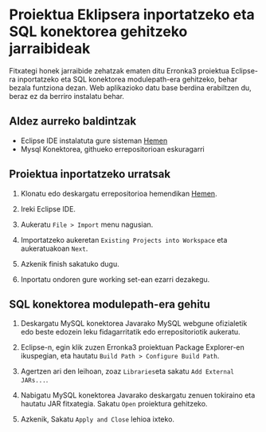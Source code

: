 # Proiektua Eklipsera inportatzeko eta SQL konektorea gehitzeko jarraibideak

Fitxategi honek jarraibide zehatzak ematen ditu Erronka3 proiektua Eclipse-ra inportatzeko eta SQL konektorea modulepath-era gehitzeko, behar bezala funtziona dezan. Web aplikazioko datu base berdina erabiltzen du, beraz ez da berriro instalatu behar.

## Aldez aurreko baldintzak

- Eclipse IDE instalatuta gure sisteman [Hemen](https://eclipseide.org/)
- Mysql Konektorea, githueko errepositorioan eskuragarri

## Proiektua inportatzeko urratsak

1. Klonatu edo deskargatu errepositorioa hemendikan [Hemen](https://github.com/Luken1919/Erronka3).
    
2. Ireki Eclipse IDE.
    
3. Aukeratu `File > Import` menu nagusian.
    
4. Importatzeko aukeretan `Existing Projects into Workspace` eta aukeratuakoan  `Next`.
    
5. Azkenik finish sakatuko dugu.
    
6. Inportatu ondoren gure working set-ean ezarri dezakegu.
    

## SQL konektorea modulepath-era gehitu

1. Deskargatu MySQL konektorea Javarako MySQL webgune ofizialetik edo beste edozein leku fidagarritatik edo errepositoriotik aukeratu.
    
2. Eclipse-n, egin klik zuzen Erronka3 proiektuan Package Explorer-en ikuspegian, eta hautatu `Build Path > Configure Build Path`.
    
3. Agertzen ari den leihoan, zoaz `Libraries`eta sakatu `Add External JARs...`.
    
4. Nabigatu MySQL konektorea Javarako deskargatu zenuen tokiraino eta hautatu JAR fitxategia. Sakatu `Open` proiektura gehitzeko.
    
5. Azkenik, Sakatu `Apply and Close` lehioa ixteko.
    

